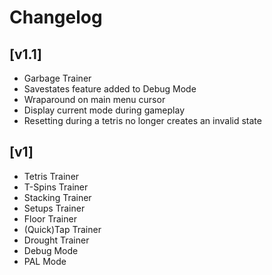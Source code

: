 # Changelog

## [v1.1]
- Garbage Trainer
- Savestates feature added to Debug Mode
- Wraparound on main menu cursor
- Display current mode during gameplay
- Resetting during a tetris no longer creates an invalid state

## [v1]
- Tetris Trainer
- T-Spins Trainer
- Stacking Trainer
- Setups Trainer
- Floor Trainer
- (Quick)Tap Trainer
- Drought Trainer
- Debug Mode
- PAL Mode
